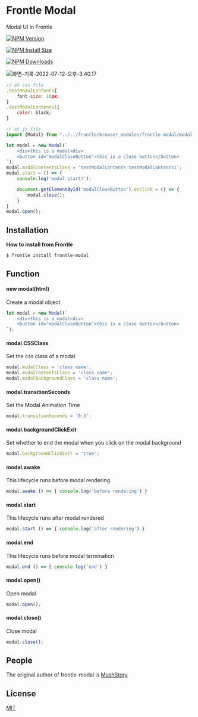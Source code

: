 # Frontle Modal

Modal UI in Frontle

 [![NPM Version][npm-version-image]][npm-url]

 [![NPM Install Size][npm-install-size-image]][npm-install-size-url]

 [![NPM Downloads][npm-downloads-image]][npm-downloads-url]

![화면-기록-2022-07-12-오후-3.40.17](https://user-images.githubusercontent.com/49587288/178426815-c3584419-1c86-4b36-aa1f-dc28f6ffc3b0.gif)

```javascript
// at css file
.testModalContents{
    font-size: 16px;
}
.testModalContents1{
    color: black;
}

// at js file
import {Modal} from "../../frontle/browser_modules/frontle-modal/modal.js";

let modal = new Modal(`
    <div>this is a modal<div>
    <button id="modalCloseButton">this is a close button</button>
`);
modal.modalContentsClass = 'testModalContents testModalContents1';
modal.start = () => {
    console.log('modal start!');

    document.getElementById('modalCloseButton').onclick = () => {
        modal.close();
    }
}
modal.open();
```



## Installation

**How to install from Frontle**

```shell
$ frontle install frontle-modal
```



## Function

#### new modal(html)

Create a modal object

```javascript
let modal = new Modal(`
    <div>this is a modal<div>
    <button id="modalCloseButton">this is a close button</button>
`);
```



#### modal.CSSClass

Set the css class of a modal

```javascript
modal.modalClass = 'class name';
modal.modalContentsClass = 'class name';
modal.modalBackgroundClass = 'class name';
```



#### modal.transitionSeconds

Set the Modal Animation Time

```javascript
modal.transitionSeconds = '0.3';
```



#### modal.backgroundClickExit

Set whether to end the modal when you click on the modal background

```javascript
modal.backgroundClickExit = 'true';
```



#### modal.awake

This lifecycle runs before modal rendering.

```javascript
modal.awake () => { console.log('before rendering') }
```



#### modal.start

This lifecycle runs after modal rendered

```javascript
modal.start () => { console.log('after rendering') }
```



#### modal.end

This lifecycle runs before modal termination

```javascript
modal.end () => { console.log('end') }
```



#### modal.open()

Open modal

```javascript
modal.open();
```



#### modal.close()

Close modal

```javascript
modal.close();
```



## People

The original author of frontle-modal is [MushStory](https://github.com/MushStory)



## License

 [MIT](LICENSE)



[npm-downloads-image]: https://badgen.net/npm/dm/frontle-modal
[npm-downloads-url]: https://npmcharts.com/compare/frontle-modal?minimal=true
[npm-install-size-image]: https://badgen.net/packagephobia/install/frontle-modal
[npm-install-size-url]: https://packagephobia.com/result?p=frontle-modal
[npm-url]: https://npmjs.org/package/frontle-modal
[npm-version-image]: https://badgen.net/npm/v/frontle-modal